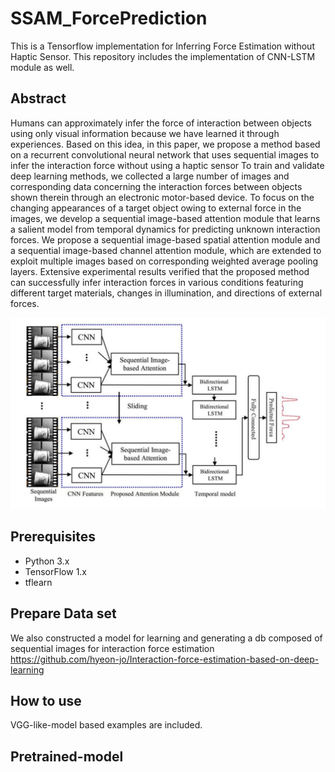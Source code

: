 # SSAM_ForcePrediction
This is a Tensorflow implementation for Inferring Force Estimation without Haptic Sensor. This repository includes the implementation of CNN-LSTM module as well.

## Abstract
Humans can approximately infer the force of interaction
between objects using only visual information because we
have learned it through experiences. Based on this idea,
in this paper, we propose a method based on a recurrent
convolutional neural network that uses sequential images
to infer the interaction force without using a haptic sensor To train and validate deep learning methods, we collected a
large number of images and corresponding data concerning the interaction forces between objects shown therein
through an electronic motor-based device. To focus on the
changing appearances of a target object owing to external
force in the images, we develop a sequential image-based
attention module that learns a salient model from temporal dynamics for predicting unknown interaction forces. We
propose a sequential image-based spatial attention module and a sequential image-based channel attention module, which are extended to exploit multiple images based on
corresponding weighted average pooling layers. Extensive
experimental results verified that the proposed method can
successfully infer interaction forces in various conditions
featuring different target materials, changes in illumination,
and directions of external forces.

![Alt text](/Samples/fig_main.JPG)

## Prerequisites
* Python 3.x
* TensorFlow 1.x
* tflearn


## Prepare Data set
We also constructed a model for learning and generating a db composed of sequential images for interaction force estimation
https://github.com/hyeon-jo/Interaction-force-estimation-based-on-deep-learning

## How to use
VGG-like-model  based examples are included. 

## Pretrained-model 
